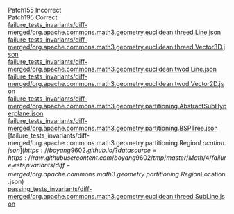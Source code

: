 Patch155 Incorrect  
Patch195 Correct  
[failure_tests_invariants/diff-merged/org.apache.commons.math3.geometry.euclidean.threed.Line.json](https://boyang9602.github.io/?datasource=https://raw.githubusercontent.com/boyang9602/tmp/master/Math/4/failure_tests_invariants/diff-merged/org.apache.commons.math3.geometry.euclidean.threed.Line.json)  
[failure_tests_invariants/diff-merged/org.apache.commons.math3.geometry.euclidean.threed.Vector3D.json](https://boyang9602.github.io/?datasource=https://raw.githubusercontent.com/boyang9602/tmp/master/Math/4/failure_tests_invariants/diff-merged/org.apache.commons.math3.geometry.euclidean.threed.Vector3D.json)  
[failure_tests_invariants/diff-merged/org.apache.commons.math3.geometry.euclidean.twod.Line.json](https://boyang9602.github.io/?datasource=https://raw.githubusercontent.com/boyang9602/tmp/master/Math/4/failure_tests_invariants/diff-merged/org.apache.commons.math3.geometry.euclidean.twod.Line.json)  
[failure_tests_invariants/diff-merged/org.apache.commons.math3.geometry.euclidean.twod.Vector2D.json](https://boyang9602.github.io/?datasource=https://raw.githubusercontent.com/boyang9602/tmp/master/Math/4/failure_tests_invariants/diff-merged/org.apache.commons.math3.geometry.euclidean.twod.Vector2D.json)  
[failure_tests_invariants/diff-merged/org.apache.commons.math3.geometry.partitioning.AbstractSubHyperplane.json](https://boyang9602.github.io/?datasource=https://raw.githubusercontent.com/boyang9602/tmp/master/Math/4/failure_tests_invariants/diff-merged/org.apache.commons.math3.geometry.partitioning.AbstractSubHyperplane.json)  
[failure_tests_invariants/diff-merged/org.apache.commons.math3.geometry.partitioning.BSPTree.json](https://boyang9602.github.io/?datasource=https://raw.githubusercontent.com/boyang9602/tmp/master/Math/4/failure_tests_invariants/diff-merged/org.apache.commons.math3.geometry.partitioning.BSPTree.json)  
[failure_tests_invariants/diff-merged/org.apache.commons.math3.geometry.partitioning.Region$Location.json](https://boyang9602.github.io/?datasource=https://raw.githubusercontent.com/boyang9602/tmp/master/Math/4/failure_tests_invariants/diff-merged/org.apache.commons.math3.geometry.partitioning.Region$Location.json)  
[passing_tests_invariants/diff-merged/org.apache.commons.math3.geometry.euclidean.threed.SubLine.json](https://boyang9602.github.io/?datasource=https://raw.githubusercontent.com/boyang9602/tmp/master/Math/4/passing_tests_invariants/diff-merged/org.apache.commons.math3.geometry.euclidean.threed.SubLine.json)  
